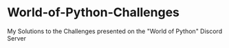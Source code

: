 # World-of-Python-Challenges
My Solutions to the Challenges presented on the "World of Python" Discord Server
